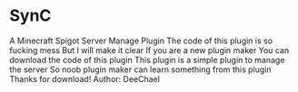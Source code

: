 # SynC
A Minecraft Spigot Server Manage Plugin
The code of this plugin is so fucking mess
But I will make it clear
If you are a new plugin maker
You can download the code of this plugin
This plugin is a simple plugin to manage the server
So noob plugin maker can learn something from this plugin
Thanks for download!
Author: DeeChael
